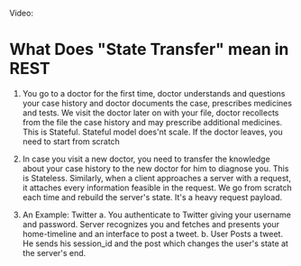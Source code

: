 Video:

# What Does "State Transfer" mean in REST

1. You go to a doctor for the first time, doctor understands and questions your case history and doctor documents the case, prescribes medicines and tests. We visit the doctor later on with your file, doctor recollects from the file the case history and may prescribe additional medicines. This is Stateful. Stateful model does'nt scale. If the doctor leaves, you need to start from scratch
2. In case you visit a new doctor, you need to transfer the knowledge about your case history to the new doctor for him to diagnose you. This is Stateless. Similarly, when a client approaches a server with a request, it attaches every information feasible in the request. We go from scratch each time and rebuild the server's state. It's a heavy request payload. 

3. An Example: Twitter
   a.  You authenticate to Twitter giving your username and password. Server recognizes you and fetches and presents your home-timeline and an interface to post a tweet.
   b. User Posts a tweet. He sends his session_id and the post which changes the user's state at the server's end.